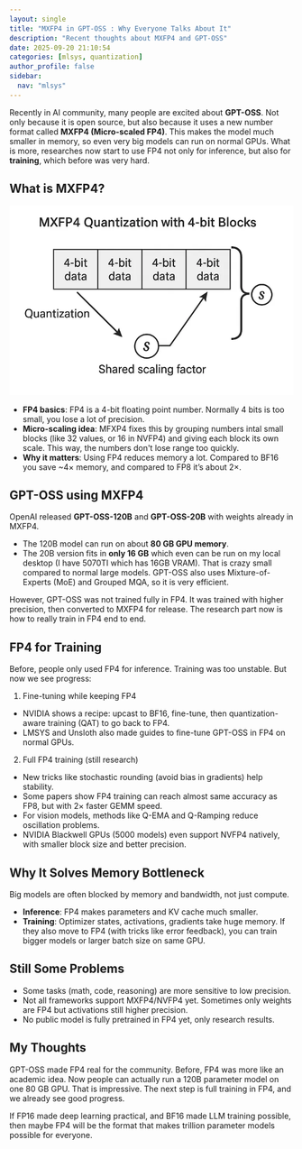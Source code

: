 ```yaml
---
layout: single
title: "MXFP4 in GPT-OSS : Why Everyone Talks About It"
description: "Recent thoughts about MXFP4 and GPT-OSS"
date: 2025-09-20 21:10:54
categories: [mlsys, quantization]
author_profile: false
sidebar:
  nav: "mlsys"
---
```


Recently in AI community, many people are excited about **GPT-OSS**. Not only because it is open source, but also because it uses a new number format called **MXFP4 (Micro-scaled FP4)**.
This makes the model much smaller in memory, so even very big models can run on normal GPUs. What is more, researches now start to use FP4 not only for inference, but also for **training**, which before was very hard.

## What is MXFP4?
![image.png](/assets/images/quantization/image.png)
- **FP4 basics**: FP4 is a 4-bit floating point number. Normally 4 bits is too small, you lose a lot of precision.
- **Micro-scaling idea**: MFXP4 fixes this by grouping numbers intal small blocks (like 32 values, or 16 in NVFP4) and giving each block its own scale. This way, the numbers don't lose range too quickly.
- **Why it matters**: Using FP4 reduces memory a lot. Compared to BF16 you save ~4× memory, and compared to FP8 it’s about 2×.

## GPT-OSS using MXFP4
OpenAI released **GPT-OSS-120B** and **GPT-OSS-20B** with weights already in MXFP4.
- The 120B model can run on about **80 GB GPU memory**.
- The 20B version fits in **only 16 GB** which even can be run on my local desktop (I have 5070TI which has 16GB VRAM).
That is crazy small compared to normal large models. GPT-OSS also uses Mixture-of-Experts (MoE) and Grouped MQA, so it is very efficient.

However, GPT-OSS was not trained fully in FP4. It was trained with higher precision, then converted to MXFP4 for release. The research part now is how to really train in FP4 end to end.

## FP4 for Training
Before, people only used FP4 for inference. Training was too unstable. But now we see progress:
1. Fine-tuning while keeping FP4
- NVIDIA shows a recipe: upcast to BF16, fine-tune, then quantization-aware training (QAT) to go back to FP4.
- LMSYS and Unsloth also made guides to fine-tune GPT-OSS in FP4 on normal GPUs.

2. Full FP4 training (still research)
- New tricks like stochastic rounding (avoid bias in gradients) help stability.
- Some papers show FP4 training can reach almost same accuracy as FP8, but with 2× faster GEMM speed.
- For vision models, methods like Q-EMA and Q-Ramping reduce oscillation problems.
- NVIDIA Blackwell GPUs (5000 models) even support NVFP4 natively, with smaller block size and better precision.

## Why It Solves Memory Bottleneck
Big models are often blocked by memory and bandwidth, not just compute.
- **Inference**: FP4 makes parameters and KV cache much smaller.
- **Training**: Optimizer states, activations, gradients take huge memory. If they also move to FP4 (with tricks like error feedback), you can train bigger models or larger batch size on same GPU.

## Still Some Problems
- Some tasks (math, code, reasoning) are more sensitive to low precision.
- Not all frameworks support MXFP4/NVFP4 yet. Sometimes only weights are FP4 but activations still higher precision.
- No public model is fully pretrained in FP4 yet, only research results.

## My Thoughts
GPT-OSS made FP4 real for the community. Before, FP4 was more like an academic idea. Now people can actually run a 120B parameter model on one 80 GB GPU. That is impressive. The next step is full training in FP4, and we already see good progress.

If FP16 made deep learning practical, and BF16 made LLM training possible, then maybe FP4 will be the format that makes trillion parameter models possible for everyone.